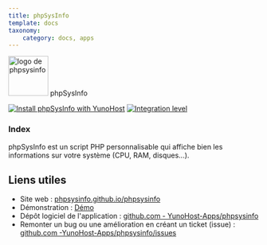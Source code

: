 ```yaml
---
title: phpSysInfo
template: docs
taxonomy:
    category: docs, apps
---
```


<img src="/images/phpsysinfo_logo.png" height="80px" alt="logo de phpsysinfo"> phpSysInfo

[![Install phpSysInfo with YunoHost](https://install-app.yunohost.org/install-with-yunohost.png)](https://install-app.yunohost.org/?app=phpsysinfo) [![Integration level](https://dash.yunohost.org/integration/phpsysinfo.svg)](https://dash.yunohost.org/appci/app/phpsysinfo)

### Index

phpSysInfo est un script PHP personnalisable qui affiche bien les informations sur votre système (CPU, RAM, disques...).

## Liens utiles

+ Site web : [phpsysinfo.github.io/phpsysinfo](https://phpsysinfo.github.io/phpsysinfo/)
+ Démonstration : [Démo](https://phpsysinfo.github.io/phpsysinfo/demos.html)
+ Dépôt logiciel de l'application : [github.com - YunoHost-Apps/phpsysinfo](https://github.com/YunoHost-Apps/phpsysinfo_ynh)
+ Remonter un bug ou une amélioration en créant un ticket (issue) : [github.com -YunoHost-Apps/phpsysinfo/issues](https://github.com/YunoHost-Apps/phpsysinfo_ynh/issues)
